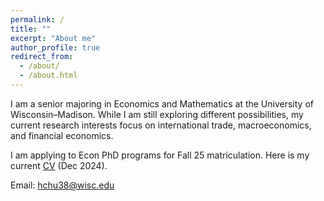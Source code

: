 ```yaml
---
permalink: /
title: ""
excerpt: "About me"
author_profile: true
redirect_from: 
  - /about/
  - /about.html
---
```


I am a senior majoring in Economics and Mathematics at the University of Wisconsin–Madison. While I am still exploring different possibilities, my current research interests focus on international trade, macroeconomics, and financial economics. 

I am applying to Econ PhD programs for Fall 25 matriculation. Here is my current <a href="/files/EricHsienchenChu_CV.pdf" target="_blank">CV</a> (Dec 2024).

Email: <a href="mailto:hchu38@wisc.edu">hchu38@wisc.edu</a>

